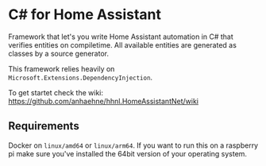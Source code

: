 # C# for Home Assistant

Framework that let's you write Home Assistant automation in C# that verifies entities on compiletime. All available entities are generated as classes by a source generator.

This framework relies heavily on `Microsoft.Extensions.DependencyInjection`.

To get startet check the wiki: https://github.com/anhaehne/hhnl.HomeAssistantNet/wiki

## Requirements
Docker on `linux/amd64` or `linux/arm64`. If you want to run this on a raspberry pi make sure you've installed the 64bit version of your operating system.
